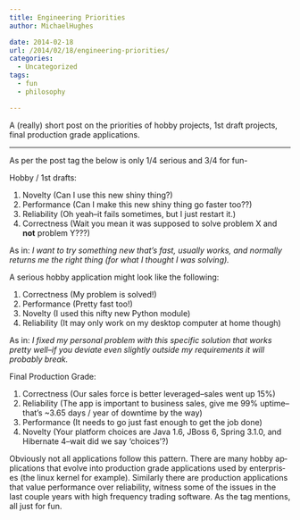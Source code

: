```yaml
---
title: Engineering Priorities
author: MichaelHughes

date: 2014-02-18
url: /2014/02/18/engineering-priorities/
categories:
  - Uncategorized
tags:
  - fun
  - philosophy

---
```

A (really) short post on the priorities of hobby projects, 1st draft projects, final production grade ap­pli­ca­tions.

* * *

As per the post tag the below is only 1/4 serious and 3/4 for fun-

Hobby / 1st drafts:

  1. Novelty (Can I use this new shiny thing?)
  2. Per­for­mance (Can I make this new shiny thing go faster too??)
  3. Re­li­a­bil­i­ty (Oh yeah–it fails sometimes, but I just restart it.)
  4. Cor­rect­ness (Wait you mean it was supposed to solve problem X and **not** problem Y???)

As in: _I want to try something new that’s fast, usually works, and normally returns me the right thing (for what I thought I was solving)._

A serious hobby ap­pli­ca­tion might look like the following:

  1. Cor­rect­ness (My problem is solved!)
  2. Per­for­mance (Pretty fast too!)
  3. Novelty (I used this nifty new Python module)
  4. Re­li­a­bil­i­ty (It may only work on my desktop computer at home though)

As in: _I fixed my personal problem with this specific solution that works pretty well–if you deviate even slightly outside my re­quire­ments it will probably break._

Final Production Grade:

  1. Cor­rect­ness (Our sales force is better leveraged–sales went up 15%)
  2. Re­li­a­bil­i­ty (The app is important to business sales, give me 99% uptime–that’s ~3.65 days / year of downtime by the way)
  3. Per­for­mance (It needs to go just fast enough to get the job done)
  4. Novelty (Your platform choices are Java 1.6, JBoss 6, Spring 3.1.0, and Hibernate 4–wait did we say ‘choices’?)

Obviously not all ap­pli­ca­tions follow this pattern. There are many hobby ap­pli­ca­tions that evolve into production grade ap­pli­ca­tions used by en­ter­pris­es (the linux kernel for example). Similarly there are production ap­pli­ca­tions that value per­for­mance over re­li­a­bil­i­ty, witness some of the issues in the last couple years with high frequency trading software. As the tag mentions, all just for fun.